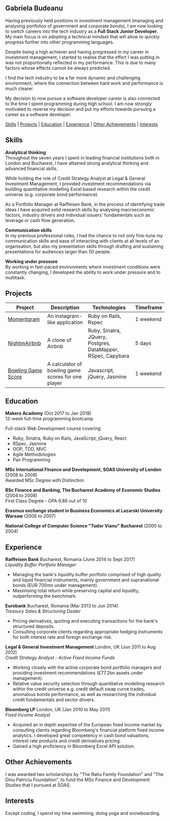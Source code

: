 ## Gabriela Budeanu

Having previously held positions in investment management (managing and analysing portfolios of government and corporate bonds), I am now looking to switch careers into the tech industry as a **Full Stack Junior Developer**. My main focus is on adopting a technical mindset that will allow to quickly progress further into other programming languages.

Despite being a high achiever and having progressed in my career in investment management, I started to realise that the effort I was putting in was not proportionally reflected in my performance. This is due to many factors whose effects cannot be always predicted.

I find the tech industry to be a far more dynamic and challenging environment, where the connection between hard work and performance is much clearer.

My decision to now pursue a software developer career is also connected to the time I spent programming during high school. I am now strongly motivated to reverse my decision and put my efforts towards pursuing a career as a software developer.

 [Skills](#skills) | [Projects](#projects) | [Education](#education) | [Experience](#experience) | [Other Achievements](#Other-Achievements) | [Interests](#interests)

## <a name="skills">Skills</a>

**Analytical thinking**<br/>
Throughout the seven years I spent in leading financial institutions both in London and Bucharest, I have attained strong analytical thinking and advanced financial skills.

While holding the role of Credit Strategy Analyst at Legal & General Investment Management, I provided investment recommendations via building quantitative modelling Excel based research within the credit universe (e.g. corporate bond performance).

As a Portfolio Manager at Raiffeisen Bank, in the process of identifying trade ideas I have acquired solid research skills by analysing macroeconomic factors, industry drivers and individual issuers' fundamentals such as leverage or cash flow generation.

**Communication skills**<br/>
In my previous professional roles, I had the chance to not only fine-tune my communication skills and ease of interacting with clients at all levels of an organisation, but also my presentation skills through drafting and sustaining presentations for audiences larger than 50 people.

**Working under pressure** <br/>
By working in fast-paced environments where investment conditions were constantly changing, I developed the ability to work under pressure and to multitask.

## <a name="projects">Projects</a>

| Project   | Description | Technologies | Timeframe |
|---        |---         |---           |---
| [Momentgram](https://github.com/gabrielabud/instagram-challenge) | An instagram-like application | Ruby on Rails, Rspec | 1 weekend |
| [NightmAirbnb](https://github.com/gabrielabud/MakersBnB) | A clone of Airbnb | Ruby, Sinatra, JQuery, Postgres, DataMapper, RSpec, Capybara | 5 days |
| [Bowling Game Score](https://github.com/gabrielabud/bowling-challenge) | A calculator of bowling game scores for one player | Javascript, jQuery, Jasmine | 1 weekend |

## <a name="education">Education</a>

**Makers Academy** (Oct 2017 to Jan 2018) <br />
12-week full-time programming bootcamp

Full-stack Web Development course covering:
- Ruby, Sinatra, Ruby on Rails, JavaScript, jQuery, React
- RSpec, Jasmine
- OOP, TDD, MVC
- Agile Methodologies
- Pair Programming

**MSc International Finance and Development, SOAS University of London** (2008 to 2009) <br/>
Awarded MSc Degree with Distinction

**BSc Finance and Banking, The Bucharest Academy of Economic Studies** (2004 to 2008) <br />
First Class Degree - GPA 9.86 out of 10

**Erasmus exchange student in Business Economics at Lazarski University Warsaw** (2006 to 2007)

**National College of Computer Science "Tudor Vianu" Bucharest** (2000 to 2004)

## <a name="Experience">Experience</a>

**Raiffeisen Bank** Bucharest, Romania (June 2014 to Sept 2017)    
*Liquidity Buffer Portfolio Manager*

- Managing the bank's liquidity buffer portfolio comprised of high quality and liquid financial instruments, mainly government and supranational bonds (EUR 700mn under management).
- Maximising total return while preserving capital and liquidity, outperforming the benchmark.

**Eurobank** Bucharest, Romania (Mar 2013 to Jun 2014)    
*Treasury Sales & Structuring Dealer*

- Pricing derivatives, quoting and executing transactions for the bank's structured deposits.
- Consulting corporate clients regarding appropriate hedging instruments for both interest rate and foreign exchange risk.

**Legal & General Investment Management** London, UK (Jun 2011 to Aug 2012)    
*Credit Strategy Analyst - Active Fixed Income Funds*

- Working closely with the active corporate bond portfolio managers and providing investment recommendations (£77.2bn assets under management).
- Relative value security selection through quantitative modelling research within the credit universe e.g. credit default swap curve trades, anomalous bonds performance, as well as researching the individual credit fundamentals and sector drivers.

**Bloomberg LP** London, UK (Jan 2010 to May 2011)   
*Fixed Income Analyst*  

- Acquired an in depth expertise of the European fixed income market by consulting clients regarding Bloomberg's financial platform fixed income analytics. I developed great competency in cash bond valuations, interest rate products and credit derivatives pricing.
- Gained a high proficiency in Bloomberg Excel API solution.

## <a name="Other-Achievements">Other Achievements</a>

I was awarded two scholarships by "The Ratiu Family Foundation" and "The Dinu Patriciu Foundation", to fund the MSc Finance and Development Studies that I pursued at SOAS.

## <a name="Interests">Interests</a>

Except coding, I spend my time swimming, doing yoga and snowboarding.
